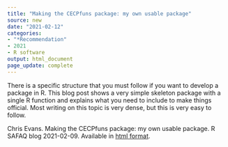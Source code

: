 ```yaml
---
title: "Making the CECPfuns package: my own usable package"
source: new
date: "2021-02-12"
categories:
- "*Recommendation"
- 2021
- R software
output: html_document
page_update: complete
---
```


There is a specific structure that you must follow if you want to develop a package in R. This blog post shows a very simple skeleton package with a single R function and explains what you need to include to make things official. Most writing on this topic is very dense, but this is very easy to follow.

<!--more-->

Chris Evans. Making the CECPfuns package: my own usable package. R SAFAQ blog 2021-02-09. Available in [html format](https://www.psyctc.org/Rblog/posts/2021-02-10-making-my-first-usable-package/).
